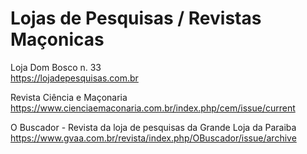 # Lojas de Pesquisas / Revistas Maçonicas 

Loja Dom Bosco n. 33    
https://lojadepesquisas.com.br

Revista Ciência e Maçonaria    
https://www.cienciaemaconaria.com.br/index.php/cem/issue/current

O Buscador - Revista da loja de pesquisas da Grande Loja da Paraiba      
https://www.gvaa.com.br/revista/index.php/OBuscador/issue/archive

